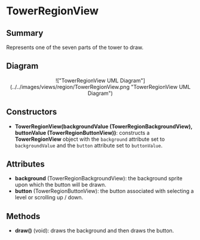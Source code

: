 # TowerRegionView

## Summary
Represents one of the seven parts of the tower to draw.

## Diagram
<center>
!["TowerRegionView UML Diagram"](../../images/views/region/TowerRegionView.png "TowerRegionView UML Diagram")
</center>

## Constructors
* **TowerRegionView(backgroundValue (TowerRegionBackgroundView), buttonValue (TowerRegionButtonView))**: constructs a **TowerRegionView** object with the `background` attribute set to `backgroundValue` and the `button` attribute set to `buttonValue`.

## Attributes
* **background** (TowerRegionBackgroundView): the background sprite upon which the button will be drawn.
* **button** (TowerRegionButtonView): the button associated with selecting a level or scrolling up / down.

## Methods
* **draw()** (void): draws the background and then draws the button.
